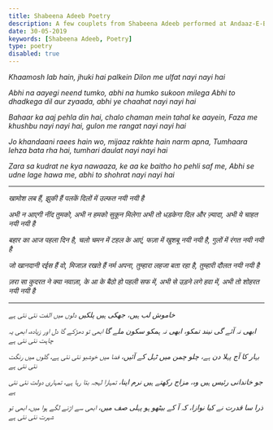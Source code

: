 ```yaml
---
title: Shabeena Adeeb Poetry
description: A few couplets from Shabeena Adeeb performed at Andaaz-E-Bayaan mushaira in Dubai 2019.
date: 30-05-2019
keywords: [Shabeena Adeeb, Poetry]
type: poetry
disabled: true
---
```


*Khaamosh lab hain, jhuki hai palkein*
*Dilon me ulfat nayi nayi hai*

*Abhi na aayegi neend tumko, abhi na humko sukoon milega*
*Abhi to dhadkega dil aur zyaada, abhi ye chaahat nayi nayi hai*

*Bahaar ka aaj pehla din hai, chalo chaman mein tahal ke aayein,*
*Faza me khushbu nayi nayi hai, gulon me rangat nayi nayi hai*

*Jo khandaani raees hain wo, mijaaz rakhte hain narm apna,*
*Tumhaara lehza bata rha hai, tumhari daulat nayi nayi hai*

*Zara sa kudrat ne kya nawaaza, ke aa ke baitho ho pehli saf me,*
*Abhi se udne lage hawa me, abhi to shohrat nayi nayi hai*

---

*खामोश लब हैं, झुकी हैं पलकें*
*दिलों में उल्फत नयी नयी है*

*अभी न आएगी नींद तुमको, अभी न हमको सुकून मिलेगा*
*अभी तो धड़केगा दिल और ज़्यादा, अभी ये चाहत नयी नयी है*

*बहार का आज पहला दिन है, चलो चमन में टहल के आएं,*
*फज़ा में खुशबू नयी नयी है, गुलों में रंगत नयी नयी है*

*जो खानदानी रईस हैं वो, मिजाज़ रखते हैं नर्म अपना,*
*तुम्हारा लहजा बता रहा है, तुम्हारी दौलत नयी नयी है*

*ज़रा सा कुदरत ने क्या नवाज़ा, के आ के बैठो हो पहली सफ में,*
*अभी से उड़ने लगे हवा में, अभी तो शोहरत नयी नयी है*

---

*خاموش لب ہیں، جھکی ہیں پلکیں*
*دلوں میں الفت نئی نئی ہے*

*ابھی نہ آئے گی نیند تمکو، ابھی نہ ہمکو سکون ملے گا*
*ابھی تو دھڑکے گا دل اور زیادہ، ابھی یہ چاہت نئی نئی ہے*

*بہار کا آج پہلا دن ہے، چلو چمن میں ٹہل کے آئیں،*
*فضا میں خوشبو نئی نئی ہے، گلوں میں رنگت نئی نئی ہے*

*جو خاندانی رئیس ہیں وہ، مزاج رکھتے ہیں نرم اپنا،*
*تمہارا لہجہ بتا رہا ہے، تمہاری دولت نئی نئی ہے*

*ذرا سا قدرت نے کیا نوازا، کہ آ کے بیٹھو ہو پہلی صف میں،*
*ابھی سے اڑنے لگے ہوا میں، ابھی تو شہرت نئی نئی ہے*
